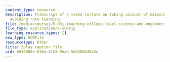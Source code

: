 ```yaml
---
content_type: resource
description: Transcript of a video lecture on taking account of misconceptions and
  avoiding rote learning.
file: /media/courses/5-95j-teaching-college-level-science-and-engineering-spring-2009/b915088e638a51239eab5d0408b49a3c_etbY4_d3peg.vtt
file_type: application/x-subrip
learning_resource_types: []
ocw_type: OCWFile
resourcetype: Other
title: 3play caption file
uid: b915088e-638a-5123-9eab-5d0408b49a3c
---
```

